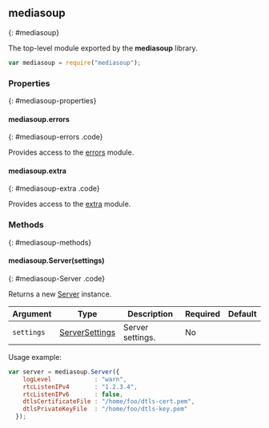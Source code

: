 ## mediasoup
{: #mediasoup}

The top-level module exported by the **mediasoup** library.

```javascript
var mediasoup = require("mediasoup");
```


### Properties
{: #mediasoup-properties}

<section markdown="1">

#### mediasoup.errors
{: #mediasoup-errors .code}

Provides access to the [errors](#errors) module.

#### mediasoup.extra
{: #mediasoup-extra .code}

Provides access to the [extra](#extra) module.

</section>


### Methods
{: #mediasoup-methods}

<section markdown="1">

#### mediasoup.Server(settings)
{: #mediasoup-Server .code}

Returns a new [Server](#Server) instance.

<div markdown="1" class="table-wrapper L3">

Argument   | Type    | Description | Required | Default 
---------- | ------- | ----------- | -------- | ----------
`settings` | [ServerSettings](#Server-ServerSettings) | Server settings. | No |

</div>

Usage example:

```javascript
var server = mediasoup.Server({
    logLevel            : "warn",
    rtcListenIPv4       : "1.2.3.4",
    rtcListenIPv6       : false,
    dtlsCertificateFile : "/home/foo/dtls-cert.pem",
    dtlsPrivateKeyFile  : "/home/foo/dtls-key.pem"
  });
```

</section>
